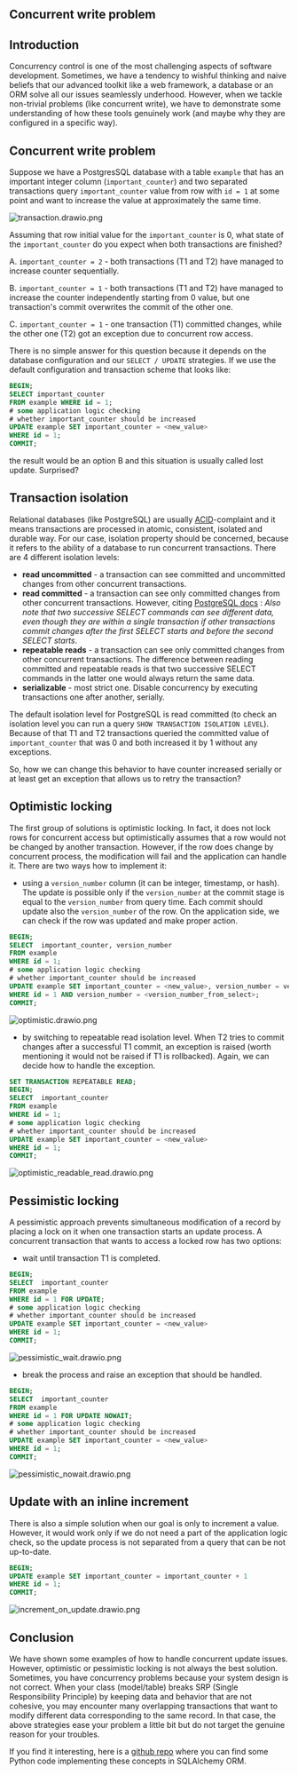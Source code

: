 ## Concurrent write problem

## Introduction
Concurrency control is one of the most challenging aspects of software development. Sometimes, we have a tendency to wishful thinking and naive beliefs that our advanced toolkit like a web framework, a database or an ORM solve all our issues seamlessly underhood. However, when we tackle non-trivial problems (like concurrent write), we have to demonstrate some understanding of how these tools genuinely work (and maybe why they are configured in a specific way).

## Concurrent write problem
Suppose we have a PostgresSQL database with a table `example` that has an important integer column (`important_counter`) and two separated transactions query `important_counter` value from row with `id = 1` at some point and want to increase the value at approximately the same time.

![transaction.drawio.png](https://cdn.hashnode.com/res/hashnode/image/upload/v1650538124170/xZONNgeo9.png)

Assuming that row initial value for the `important_counter` is 0, what state of the `important_counter` do you expect when both transactions are finished? 

A. `important_counter = 2` - both transactions (T1 and T2) have managed to increase counter sequentially.

B. `important_counter = 1` - both transactions (T1 and T2) have managed to increase the counter independently starting from 0 value, but one transaction's commit overwrites the commit of the other one.

C. `important_counter = 1` - one transaction (T1) committed changes, while the other one (T2) got an exception due to concurrent row access.

There is no simple answer for this question because it depends on the database configuration and our `SELECT / UPDATE` strategies. If we use the default configuration and transaction scheme that looks like:
```sql
BEGIN;
SELECT important_counter 
FROM example WHERE id = 1;
# some application logic checking 
# whether important_counter should be increased
UPDATE example SET important_counter = <new_value> 
WHERE id = 1;
COMMIT;
```
the result would be an option B and this situation is usually called lost update. Surprised?

## Transaction isolation
Relational databases (like PostgreSQL) are usually [ACID](https://en.wikipedia.org/wiki/ACID)-complaint and it means transactions are processed in atomic,  consistent, isolated and durable way. For our case, isolation property should be concerned, because it refers to the ability of a database to run concurrent transactions. There are 4 different isolation levels:
- **read uncommitted** - a transaction can see committed and uncommitted changes from other concurrent transactions.
- **read committed** - a transaction can see only committed changes from other concurrent transactions. However, citing [PostgreSQL docs](https://www.postgresql.org/docs/current/transaction-iso.html) : *Also note that two successive SELECT commands can see different data, even though they are within a single transaction if other transactions commit changes after the first SELECT starts and before the second SELECT starts*.
- **repeatable reads** - a transaction can see only committed changes from other concurrent transactions. The difference between reading committed and repeatable reads is that two successive SELECT commands in the latter one would always return the same data.
- **serializable** - most strict one. Disable concurrency by executing transactions one after another, serially.

The default isolation level for PostgreSQL is read committed (to check an isolation level you can run a query `SHOW TRANSACTION ISOLATION LEVEL`). Because of that T1 and T2 transactions queried the committed value of `important_counter` that was 0 and both increased it by 1 without any exceptions. 

So, how we can change this behavior to have counter increased serially or at least get an exception that allows us to retry the transaction?

## Optimistic locking
The first group of solutions is optimistic locking. In fact, it does not lock rows for concurrent access but optimistically assumes that a row would not be changed by another transaction. However, if the row does change by concurrent process, the modification will fail and the application can handle it. There are two ways how to implement it: 
- using a `version_number` column (it can be integer, timestamp, or hash). The update is possible only if the `version_number` at the commit stage is equal to the `version_number` from query time. Each commit should update also the `version_number` of the row. On the application side, we can check if the row was updated and make proper action.
```SQL
BEGIN;
SELECT  important_counter, version_number 
FROM example 
WHERE id = 1;
# some application logic checking
# whether important_counter should be increased
UPDATE example SET important_counter = <new_value>, version_number = version_number + 1 
WHERE id = 1 AND version_number = <version_number_from_select>;
COMMIT;
```
![optimistic.drawio.png](https://cdn.hashnode.com/res/hashnode/image/upload/v1650543766052/twawRuifz.png)

- by switching to repeatable read isolation level. When T2 tries to commit changes after a successful T1 commit, an exception is raised (worth mentioning it would not be raised if T1 is rollbacked). Again, we can decide how to handle the exception.
```SQL
SET TRANSACTION REPEATABLE READ;
BEGIN;
SELECT  important_counter 
FROM example 
WHERE id = 1;
# some application logic checking
# whether important_counter should be increased
UPDATE example SET important_counter = <new_value> 
WHERE id = 1;
COMMIT;
```
![optimistic_readable_read.drawio.png](https://cdn.hashnode.com/res/hashnode/image/upload/v1650543786881/gyXsRx36i.png)

## Pessimistic locking
A pessimistic approach prevents simultaneous modification of a record by placing a lock on it when one transaction starts an update process. A concurrent transaction that wants to access a locked row has two options:
- wait until transaction T1 is completed.
```SQL
BEGIN;
SELECT  important_counter 
FROM example 
WHERE id = 1 FOR UPDATE;
# some application logic checking
# whether important_counter should be increased
UPDATE example SET important_counter = <new_value> 
WHERE id = 1;
COMMIT;
```
![pessimistic_wait.drawio.png](https://cdn.hashnode.com/res/hashnode/image/upload/v1650543799429/dT6V6yF7t.png)

- break the process and raise an exception that should be handled.
```SQL
BEGIN;
SELECT  important_counter 
FROM example 
WHERE id = 1 FOR UPDATE NOWAIT;
# some application logic checking 
# whether important_counter should be increased
UPDATE example SET important_counter = <new_value> 
WHERE id = 1;
COMMIT;
```
![pessimistic_nowait.drawio.png](https://cdn.hashnode.com/res/hashnode/image/upload/v1650543813518/_8Qf2N797.png)

## Update with an inline increment
There is also a simple solution when our goal is only to increment a value. However, it would work only if we do not need a part of the application logic check, so the update process is not separated from a query that can be not up-to-date.
```SQL
BEGIN;
UPDATE example SET important_counter = important_counter + 1 
WHERE id = 1;
COMMIT;
```
![increment_on_update.drawio.png](https://cdn.hashnode.com/res/hashnode/image/upload/v1650562787357/9mV2zIWZu.png)

## Conclusion
We have shown some examples of how to handle concurrent update issues. However, optimistic or pessimistic locking is not always the best solution. Sometimes, you have concurrency problems because your system design is not correct. When your class (model/table) breaks SRP (Single Responsibility Principle) by keeping data and behavior that are not cohesive, you may encounter many overlapping transactions that want to modify different data corresponding to the same record. In that case, the above strategies ease your problem a little bit but do not target the genuine reason for your troubles.

If you find it interesting, here is a [github repo](https://github.com/jorzel/concurrency-control/) where you can find some Python code implementing these concepts in SQLAlchemy ORM. 
